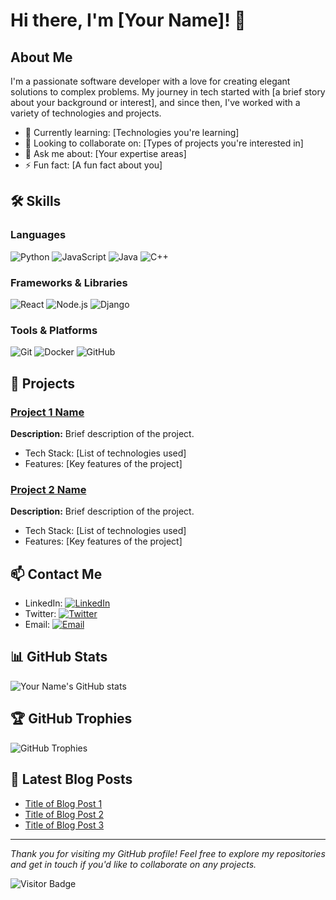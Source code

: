 # Hi there, I'm [Your Name]! 👋

## About Me

I'm a passionate software developer with a love for creating elegant solutions to complex problems. My journey in tech started with [a brief story about your background or interest], and since then, I've worked with a variety of technologies and projects.

- 🌱 Currently learning: [Technologies you're learning]
- 👯 Looking to collaborate on: [Types of projects you're interested in]
- 💬 Ask me about: [Your expertise areas]
- ⚡ Fun fact: [A fun fact about you]

## 🛠️ Skills

### Languages

![Python](https://img.shields.io/badge/Python-3670A0?style=for-the-badge&logo=python&logoColor=ffdd54)
![JavaScript](https://img.shields.io/badge/JavaScript-323330?style=for-the-badge&logo=javascript&logoColor=F7DF1E)
![Java](https://img.shields.io/badge/Java-007396?style=for-the-badge&logo=java&logoColor=white)
![C++](https://img.shields.io/badge/C%2B%2B-00599C?style=for-the-badge&logo=c%2B%2B&logoColor=white)

### Frameworks & Libraries

![React](https://img.shields.io/badge/React-20232A?style=for-the-badge&logo=react&logoColor=61DAFB)
![Node.js](https://img.shields.io/badge/Node.js-339933?style=for-the-badge&logo=nodedotjs&logoColor=white)
![Django](https://img.shields.io/badge/Django-092E20?style=for-the-badge&logo=django&logoColor=white)

### Tools & Platforms

![Git](https://img.shields.io/badge/Git-F05032?style=for-the-badge&logo=git&logoColor=white)
![Docker](https://img.shields.io/badge/Docker-2496ED?style=for-the-badge&logo=docker&logoColor=white)
![GitHub](https://img.shields.io/badge/GitHub-100000?style=for-the-badge&logo=github&logoColor=white)

## 🚀 Projects

### [Project 1 Name](https://github.com/yourusername/project1)
**Description:** Brief description of the project.
- Tech Stack: [List of technologies used]
- Features: [Key features of the project]

### [Project 2 Name](https://github.com/yourusername/project2)
**Description:** Brief description of the project.
- Tech Stack: [List of technologies used]
- Features: [Key features of the project]

## 📫 Contact Me

- LinkedIn: [![LinkedIn](https://img.shields.io/badge/LinkedIn-0A66C2?style=for-the-badge&logo=linkedin&logoColor=white)](https://www.linkedin.com/in/yourusername/)
- Twitter: [![Twitter](https://img.shields.io/badge/Twitter-1DA1F2?style=for-the-badge&logo=twitter&logoColor=white)](https://twitter.com/yourusername)
- Email: [![Email](https://img.shields.io/badge/Email-D14836?style=for-the-badge&logo=gmail&logoColor=white)](mailto:your.email@example.com)

## 📊 GitHub Stats

![Your Name's GitHub stats](https://github-readme-stats.vercel.app/api?username=yourusername&show_icons=true&theme=radical)

## 🏆 GitHub Trophies

![GitHub Trophies](https://github-profile-trophy.vercel.app/?username=yourusername&theme=radical)

## 📝 Latest Blog Posts

<!-- BLOG-POST-LIST:START -->
- [Title of Blog Post 1](https://yourblog.com/blog-post-1)
- [Title of Blog Post 2](https://yourblog.com/blog-post-2)
- [Title of Blog Post 3](https://yourblog.com/blog-post-3)
<!-- BLOG-POST-LIST:END -->

---

*Thank you for visiting my GitHub profile! Feel free to explore my repositories and get in touch if you'd like to collaborate on any projects.*

![Visitor Badge](https://visitor-badge.laobi.icu/badge?page_id=yourusername.yourusername)

